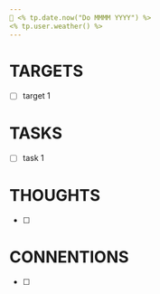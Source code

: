 ```yaml
---
📆 <% tp.date.now("Do MMMM YYYY") %>
<% tp.user.weather() %>
---
```


# TARGETS
- [ ] target 1

# TASKS
- [ ] task 1

# THOUGHTS
- [ ] 

# CONNENTIONS
- [ ] 